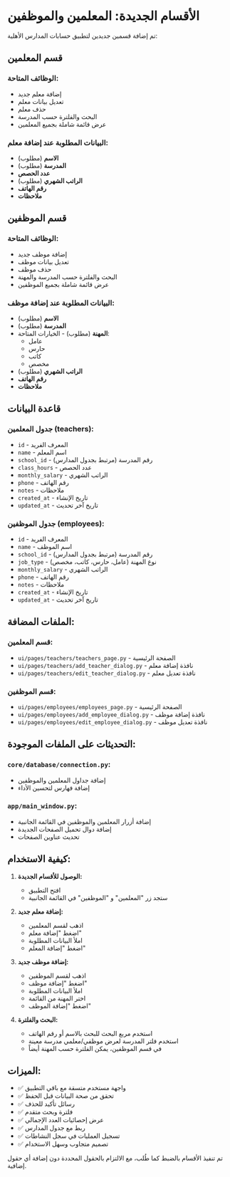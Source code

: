 # الأقسام الجديدة: المعلمين والموظفين

تم إضافة قسمين جديدين لتطبيق حسابات المدارس الأهلية:

## قسم المعلمين

### الوظائف المتاحة:
- إضافة معلم جديد
- تعديل بيانات معلم
- حذف معلم
- البحث والفلترة حسب المدرسة
- عرض قائمة شاملة بجميع المعلمين

### البيانات المطلوبة عند إضافة معلم:
- **الاسم** (مطلوب)
- **المدرسة** (مطلوب)
- **عدد الحصص**
- **الراتب الشهري** (مطلوب)
- **رقم الهاتف**
- **ملاحظات**

## قسم الموظفين

### الوظائف المتاحة:
- إضافة موظف جديد
- تعديل بيانات موظف
- حذف موظف
- البحث والفلترة حسب المدرسة والمهنة
- عرض قائمة شاملة بجميع الموظفين

### البيانات المطلوبة عند إضافة موظف:
- **الاسم** (مطلوب)
- **المدرسة** (مطلوب)
- **المهنة** (مطلوب) - الخيارات المتاحة:
  - عامل
  - حارس
  - كاتب
  - مخصص
- **الراتب الشهري** (مطلوب)
- **رقم الهاتف**
- **ملاحظات**

## قاعدة البيانات

### جدول المعلمين (teachers):
- `id` - المعرف الفريد
- `name` - اسم المعلم
- `school_id` - رقم المدرسة (مرتبط بجدول المدارس)
- `class_hours` - عدد الحصص
- `monthly_salary` - الراتب الشهري
- `phone` - رقم الهاتف
- `notes` - ملاحظات
- `created_at` - تاريخ الإنشاء
- `updated_at` - تاريخ آخر تحديث

### جدول الموظفين (employees):
- `id` - المعرف الفريد
- `name` - اسم الموظف
- `school_id` - رقم المدرسة (مرتبط بجدول المدارس)
- `job_type` - نوع المهنة (عامل، حارس، كاتب، مخصص)
- `monthly_salary` - الراتب الشهري
- `phone` - رقم الهاتف
- `notes` - ملاحظات
- `created_at` - تاريخ الإنشاء
- `updated_at` - تاريخ آخر تحديث

## الملفات المضافة:

### قسم المعلمين:
- `ui/pages/teachers/teachers_page.py` - الصفحة الرئيسية
- `ui/pages/teachers/add_teacher_dialog.py` - نافذة إضافة معلم
- `ui/pages/teachers/edit_teacher_dialog.py` - نافذة تعديل معلم

### قسم الموظفين:
- `ui/pages/employees/employees_page.py` - الصفحة الرئيسية
- `ui/pages/employees/add_employee_dialog.py` - نافذة إضافة موظف
- `ui/pages/employees/edit_employee_dialog.py` - نافذة تعديل موظف

## التحديثات على الملفات الموجودة:

### `core/database/connection.py`:
- إضافة جداول المعلمين والموظفين
- إضافة فهارس لتحسين الأداء

### `app/main_window.py`:
- إضافة أزرار المعلمين والموظفين في القائمة الجانبية
- إضافة دوال تحميل الصفحات الجديدة
- تحديث عناوين الصفحات

## كيفية الاستخدام:

1. **الوصول للأقسام الجديدة:**
   - افتح التطبيق
   - ستجد زر "المعلمين" و "الموظفين" في القائمة الجانبية

2. **إضافة معلم جديد:**
   - اذهب لقسم المعلمين
   - اضغط "إضافة معلم"
   - املأ البيانات المطلوبة
   - اضغط "إضافة المعلم"

3. **إضافة موظف جديد:**
   - اذهب لقسم الموظفين
   - اضغط "إضافة موظف"
   - املأ البيانات المطلوبة
   - اختر المهنة من القائمة
   - اضغط "إضافة الموظف"

4. **البحث والفلترة:**
   - استخدم مربع البحث للبحث بالاسم أو رقم الهاتف
   - استخدم فلتر المدرسة لعرض موظفي/معلمي مدرسة معينة
   - في قسم الموظفين، يمكن الفلترة حسب المهنة أيضاً

## الميزات:

- ✅ واجهة مستخدم متسقة مع باقي التطبيق
- ✅ تحقق من صحة البيانات قبل الحفظ
- ✅ رسائل تأكيد للحذف
- ✅ فلترة وبحث متقدم
- ✅ عرض إحصائيات العدد الإجمالي
- ✅ ربط مع جدول المدارس
- ✅ تسجيل العمليات في سجل النشاطات
- ✅ تصميم متجاوب وسهل الاستخدام

تم تنفيذ الأقسام بالضبط كما طُلب، مع الالتزام بالحقول المحددة دون إضافة أي حقول إضافية.
